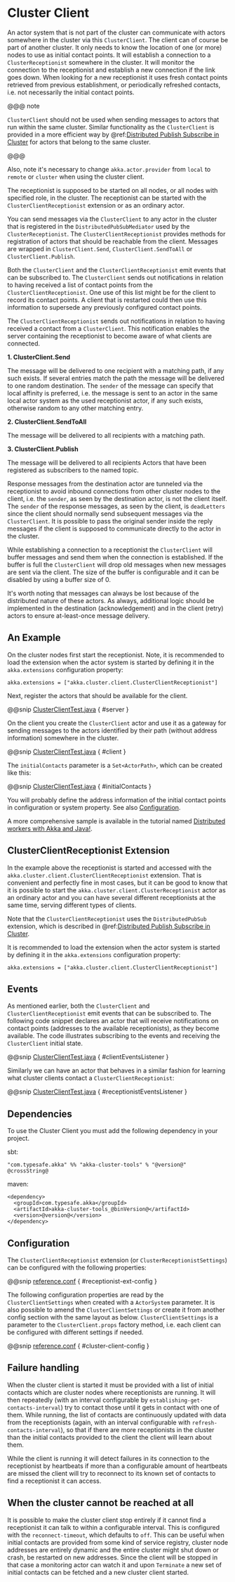 # Cluster Client

An actor system that is not part of the cluster can communicate with actors
somewhere in the cluster via this `ClusterClient`. The client can of course be part of
another cluster. It only needs to know the location of one (or more) nodes to use as initial
contact points. It will establish a connection to a `ClusterReceptionist` somewhere in
the cluster. It will monitor the connection to the receptionist and establish a new
connection if the link goes down. When looking for a new receptionist it uses fresh
contact points retrieved from previous establishment, or periodically refreshed contacts,
i.e. not necessarily the initial contact points.

@@@ note

`ClusterClient` should not be used when sending messages to actors that run
within the same cluster. Similar functionality as the `ClusterClient` is
provided in a more efficient way by @ref:[Distributed Publish Subscribe in Cluster](distributed-pub-sub.md) for actors that
belong to the same cluster.

@@@

Also, note it's necessary to change `akka.actor.provider` from `local`
to `remote` or `cluster` when using
the cluster client.

The receptionist is supposed to be started on all nodes, or all nodes with specified role,
in the cluster. The receptionist can be started with the `ClusterClientReceptionist` extension
or as an ordinary actor.

You can send messages via the `ClusterClient` to any actor in the cluster that is registered
in the `DistributedPubSubMediator` used by the `ClusterReceptionist`.
The `ClusterClientReceptionist` provides methods for registration of actors that
should be reachable from the client. Messages are wrapped in `ClusterClient.Send`,
`ClusterClient.SendToAll` or `ClusterClient.Publish`.

Both the `ClusterClient` and the `ClusterClientReceptionist` emit events that can be subscribed to.
The `ClusterClient` sends out notifications in relation to having received a list of contact points
from the `ClusterClientReceptionist`. One use of this list might be for the client to record its
contact points. A client that is restarted could then use this information to supersede any previously
configured contact points.

The `ClusterClientReceptionist` sends out notifications in relation to having received a contact
from a `ClusterClient`. This notification enables the server containing the receptionist to become aware of
what clients are connected.

**1. ClusterClient.Send**

The message will be delivered to one recipient with a matching path, if any such
exists. If several entries match the path the message will be delivered
to one random destination. The `sender` of the message can specify that local
affinity is preferred, i.e. the message is sent to an actor in the same local actor
system as the used receptionist actor, if any such exists, otherwise random to any other
matching entry.

**2. ClusterClient.SendToAll**

The message will be delivered to all recipients with a matching path.

**3. ClusterClient.Publish**

The message will be delivered to all recipients Actors that have been registered as subscribers
to the named topic.

Response messages from the destination actor are tunneled via the receptionist
to avoid inbound connections from other cluster nodes to the client, i.e.
the `sender`, as seen by the destination actor, is not the client itself.
The `sender` of the response messages, as seen by the client, is `deadLetters`
since the client should normally send subsequent messages via the `ClusterClient`.
It is possible to pass the original sender inside the reply messages if
the client is supposed to communicate directly to the actor in the cluster.

While establishing a connection to a receptionist the `ClusterClient` will buffer
messages and send them when the connection is established. If the buffer is full
the `ClusterClient` will drop old messages when new messages are sent via the client.
The size of the buffer is configurable and it can be disabled by using a buffer size of 0.

It's worth noting that messages can always be lost because of the distributed nature
of these actors. As always, additional logic should be implemented in the destination
(acknowledgement) and in the client (retry) actors to ensure at-least-once message delivery.

## An Example

On the cluster nodes first start the receptionist. Note, it is recommended to load the extension
when the actor system is started by defining it in the `akka.extensions` configuration property:

```
akka.extensions = ["akka.cluster.client.ClusterClientReceptionist"]
```

Next, register the actors that should be available for the client.

@@snip [ClusterClientTest.java]($akka$/akka-cluster-tools/src/test/java/akka/cluster/client/ClusterClientTest.java) { #server }

On the client you create the `ClusterClient` actor and use it as a gateway for sending
messages to the actors identified by their path (without address information) somewhere
in the cluster.

@@snip [ClusterClientTest.java]($akka$/akka-cluster-tools/src/test/java/akka/cluster/client/ClusterClientTest.java) { #client }

The `initialContacts` parameter is a `Set<ActorPath>`, which can be created like this:

@@snip [ClusterClientTest.java]($akka$/akka-cluster-tools/src/test/java/akka/cluster/client/ClusterClientTest.java) { #initialContacts }

You will probably define the address information of the initial contact points in configuration or system property.
See also [Configuration](#cluster-client-config-java).

A more comprehensive sample is available in the tutorial named [Distributed workers with Akka and Java!](https://github.com/typesafehub/activator-akka-distributed-workers-java).

## ClusterClientReceptionist Extension

In the example above the receptionist is started and accessed with the `akka.cluster.client.ClusterClientReceptionist` extension.
That is convenient and perfectly fine in most cases, but it can be good to know that it is possible to
start the `akka.cluster.client.ClusterReceptionist` actor as an ordinary actor and you can have several
different receptionists at the same time, serving different types of clients.

Note that the `ClusterClientReceptionist` uses the `DistributedPubSub` extension, which is described
in @ref:[Distributed Publish Subscribe in Cluster](distributed-pub-sub.md).

It is recommended to load the extension when the actor system is started by defining it in the
`akka.extensions` configuration property:

```
akka.extensions = ["akka.cluster.client.ClusterClientReceptionist"]
```

## Events

As mentioned earlier, both the `ClusterClient` and `ClusterClientReceptionist` emit events that can be subscribed to.
The following code snippet declares an actor that will receive notifications on contact points (addresses to the available
receptionists), as they become available. The code illustrates subscribing to the events and receiving the `ClusterClient`
initial state.

@@snip [ClusterClientTest.java]($akka$/akka-cluster-tools/src/test/java/akka/cluster/client/ClusterClientTest.java) { #clientEventsListener }

Similarly we can have an actor that behaves in a similar fashion for learning what cluster clients contact a `ClusterClientReceptionist`:

@@snip [ClusterClientTest.java]($akka$/akka-cluster-tools/src/test/java/akka/cluster/client/ClusterClientTest.java) { #receptionistEventsListener }

## Dependencies

To use the Cluster Client you must add the following dependency in your project.

sbt:

```
"com.typesafe.akka" %% "akka-cluster-tools" % "@version@" @crossString@
```

maven:

```
<dependency>
  <groupId>com.typesafe.akka</groupId>
  <artifactId>akka-cluster-tools_@binVersion@</artifactId>
  <version>@version@</version>
</dependency>
```

<a id="cluster-client-config-java"></a>
## Configuration

The `ClusterClientReceptionist` extension (or `ClusterReceptionistSettings`) can be configured
with the following properties:

@@snip [reference.conf]($akka$/akka-cluster-tools/src/main/resources/reference.conf) { #receptionist-ext-config }

The following configuration properties are read by the `ClusterClientSettings`
when created with a `ActorSystem` parameter. It is also possible to amend the `ClusterClientSettings`
or create it from another config section with the same layout as below. `ClusterClientSettings` is
a parameter to the `ClusterClient.props` factory method, i.e. each client can be configured
with different settings if needed.

@@snip [reference.conf]($akka$/akka-cluster-tools/src/main/resources/reference.conf) { #cluster-client-config }

## Failure handling

When the cluster client is started it must be provided with a list of initial contacts which are cluster
nodes where receptionists are running. It will then repeatedly (with an interval configurable
by `establishing-get-contacts-interval`) try to contact those until it gets in contact with one of them.
While running, the list of contacts are continuously updated with data from the receptionists (again, with an
interval configurable with `refresh-contacts-interval`), so that if there are more receptionists in the cluster
than the initial contacts provided to the client the client will learn about them.

While the client is running it will detect failures in its connection to the receptionist by heartbeats
if more than a configurable amount of heartbeats are missed the client will try to reconnect to its known
set of contacts to find a receptionist it can access.

## When the cluster cannot be reached at all

It is possible to make the cluster client stop entirely if it cannot find a receptionist it can talk to
within a configurable interval. This is configured with the `reconnect-timeout`, which defaults to `off`.
This can be useful when initial contacts are provided from some kind of service registry, cluster node addresses
are entirely dynamic and the entire cluster might shut down or crash, be restarted on new addresses. Since the
client will be stopped in that case a monitoring actor can watch it and upon `Terminate` a new set of initial
contacts can be fetched and a new cluster client started.